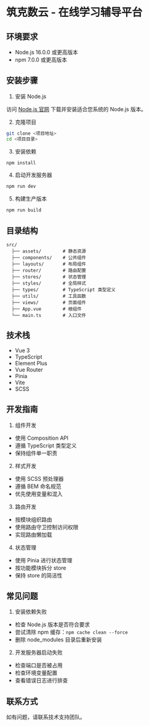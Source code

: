 # 筑克数云 - 在线学习辅导平台

## 环境要求

- Node.js 16.0.0 或更高版本
- npm 7.0.0 或更高版本

## 安装步骤

1. 安装 Node.js

访问 [Node.js 官网](https://nodejs.org/) 下载并安装适合您系统的 Node.js 版本。

2. 克隆项目

```bash
git clone <项目地址>
cd <项目目录>
```

3. 安装依赖

```bash
npm install
```

4. 启动开发服务器

```bash
npm run dev
```

5. 构建生产版本

```bash
npm run build
```

## 目录结构

```
src/
  ├── assets/        # 静态资源
  ├── components/    # 公共组件
  ├── layouts/       # 布局组件
  ├── router/        # 路由配置
  ├── stores/        # 状态管理
  ├── styles/        # 全局样式
  ├── types/         # TypeScript 类型定义
  ├── utils/         # 工具函数
  ├── views/         # 页面组件
  ├── App.vue        # 根组件
  └── main.ts        # 入口文件
```

## 技术栈

- Vue 3
- TypeScript
- Element Plus
- Vue Router
- Pinia
- Vite
- SCSS

## 开发指南

1. 组件开发
- 使用 Composition API
- 遵循 TypeScript 类型定义
- 保持组件单一职责

2. 样式开发
- 使用 SCSS 预处理器
- 遵循 BEM 命名规范
- 优先使用变量和混入

3. 路由开发
- 按模块组织路由
- 使用路由守卫控制访问权限
- 实现路由懒加载

4. 状态管理
- 使用 Pinia 进行状态管理
- 按功能模块拆分 store
- 保持 store 的简洁性

## 常见问题

1. 安装依赖失败
- 检查 Node.js 版本是否符合要求
- 尝试清除 npm 缓存：`npm cache clean --force`
- 删除 node_modules 目录后重新安装

2. 开发服务器启动失败
- 检查端口是否被占用
- 检查环境变量配置
- 查看错误日志进行排查

## 联系方式

如有问题，请联系技术支持团队。 